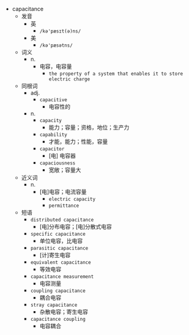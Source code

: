 - capacitance
  - 发音
    - 英
      - `/kə'pæsɪt(ə)ns/`
    - 美
      - `/kə'pæsətns/`
  - 词义
    - n.
      - 电容，电容量
        - `the property of a system that enables it to store electric charge`
  - 同根词
    - adj.
      - `capacitive`
        - 电容性的
    - n.
      - `capacity`
        - 能力；容量；资格，地位；生产力
      - `capability`
        - 才能，能力；性能，容量
      - `capacitor`
        - [电] 电容器
      - `capaciousness`
        - 宽敞；容量大
  - 近义词
    - n.
      - [电]电容；电流容量
        - `electric capacity`
        - `permittance`
  - 短语
    - `distributed capacitance`
      - [电]分布电容；[电]分散式电容 
    - `specific capacitance`
      - 单位电容，比电容 
    - `parasitic capacitance`
      - [计]寄生电容 
    - `equivalent capacitance`
      - 等效电容 
    - `capacitance measurement`
      - 电容测量 
    - `coupling capacitance`
      - 耦合电容 
    - `stray capacitance`
      - 杂散电容；寄生电容 
    - `capacitance coupling`
      - 电容耦合 

